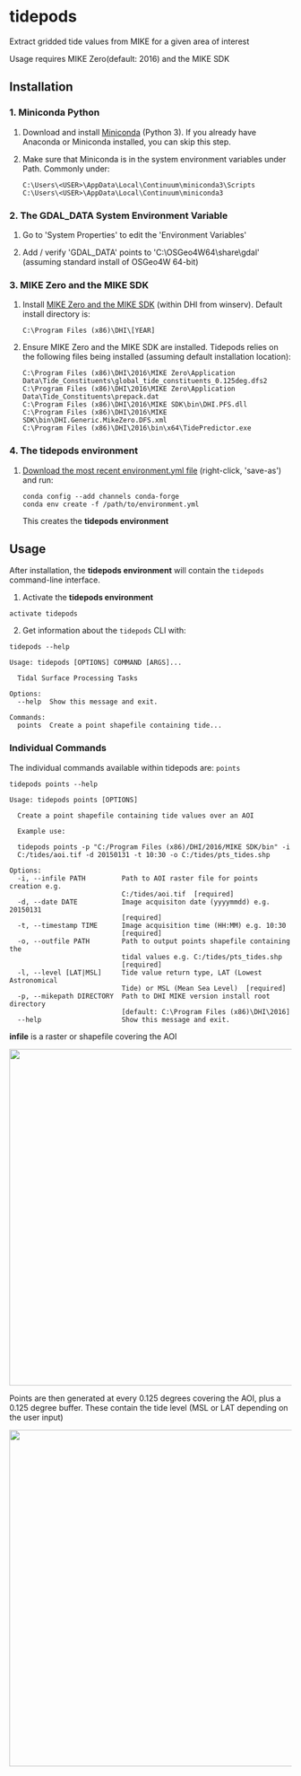 # tidepods

Extract gridded tide values from MIKE for a given area of interest

Usage requires MIKE Zero(default: 2016) and the MIKE SDK

## Installation

### 1. Miniconda Python

1. Download and install [Miniconda](https://conda.io/miniconda.html) (Python 3).
   If you already have Anaconda or Miniconda installed, you can skip this step.

2. Make sure that Miniconda is in the system environment variables under Path. Commonly under:
    ```
    C:\Users\<USER>\AppData\Local\Continuum\miniconda3\Scripts
    C:\Users\<USER>\AppData\Local\Continuum\miniconda3
    ```

### 2. The GDAL_DATA System Environment Variable

1. Go to 'System Properties' to edit the 'Environment Variables'

2. Add / verify 'GDAL_DATA' points to 'C:\OSGeo4W64\share\gdal' (assuming standard install of OSGeo4W 64-bit)

### 3. MIKE Zero and the MIKE SDK

1. Install [MIKE Zero and the MIKE SDK](https://www.mikepoweredbydhi.com/) (within DHI from winserv). Default install directory is:
	```
	C:\Program Files (x86)\DHI\[YEAR]
	```
2. Ensure MIKE Zero and the MIKE SDK are installed. Tidepods relies on the following files being installed (assuming default installation location):
	```
	C:\Program Files (x86)\DHI\2016\MIKE Zero\Application Data\Tide_Constituents\global_tide_constituents_0.125deg.dfs2
	C:\Program Files (x86)\DHI\2016\MIKE Zero\Application Data\Tide_Constituents\prepack.dat
	C:\Program Files (x86)\DHI\2016\MIKE SDK\bin\DHI.PFS.dll
	C:\Program Files (x86)\DHI\2016\MIKE SDK\bin\DHI.Generic.MikeZero.DFS.xml
	C:\Program Files (x86)\DHI\2016\bin\x64\TidePredictor.exe
	```

### 4. The tidepods environment

1. [Download the most recent environment.yml file](https://github.com/DHI-GRAS/tidepods/raw/master/environment.yml) (right-click, 'save-as') and run:
    ```
    conda config --add channels conda-forge
    conda env create -f /path/to/environment.yml
    ```
   This creates the **tidepods environment**

## Usage

After installation, the **tidepods environment** will contain the `tidepods` command-line interface.

1. Activate the **tidepods environment**
```
activate tidepods
```

2. Get information about the `tidepods` CLI with:
```
tidepods --help
```
```
Usage: tidepods [OPTIONS] COMMAND [ARGS]...

  Tidal Surface Processing Tasks

Options:
  --help  Show this message and exit.

Commands:
  points  Create a point shapefile containing tide...
```

### Individual Commands

The individual commands available within tidepods are: `points`

```
tidepods points --help
```
```
Usage: tidepods points [OPTIONS]

  Create a point shapefile containing tide values over an AOI

  Example use:

  tidepods points -p "C:/Program Files (x86)/DHI/2016/MIKE SDK/bin" -i
  C:/tides/aoi.tif -d 20150131 -t 10:30 -o C:/tides/pts_tides.shp

Options:
  -i, --infile PATH         Path to AOI raster file for points creation e.g.
                            C:/tides/aoi.tif  [required]
  -d, --date DATE           Image acquisiton date (yyyymmdd) e.g. 20150131
                            [required]
  -t, --timestamp TIME      Image acquisition time (HH:MM) e.g. 10:30
                            [required]
  -o, --outfile PATH        Path to output points shapefile containing the
                            tidal values e.g. C:/tides/pts_tides.shp
                            [required]
  -l, --level [LAT|MSL]     Tide value return type, LAT (Lowest Astronomical
                            Tide) or MSL (Mean Sea Level)  [required]
  -p, --mikepath DIRECTORY  Path to DHI MIKE version install root directory
                            [default: C:\Program Files (x86)\DHI\2016]
  --help                    Show this message and exit.
```

**infile** is a raster or shapefile covering the AOI

<p align="center">
<img src="https://rawgit.com/DHI-GRAS/tidepods/master/img_src/aoi_bounds.png" width=600px height=600px />
</p>

Points are then generated at every 0.125 degrees covering the AOI, plus a 0.125 degree buffer. These contain the tide level (MSL or LAT depending on the user input)

<p align="center">
<img src="https://rawgit.com/DHI-GRAS/tidepods/master/img_src/points.png" width=600px height=600px />
</p>
